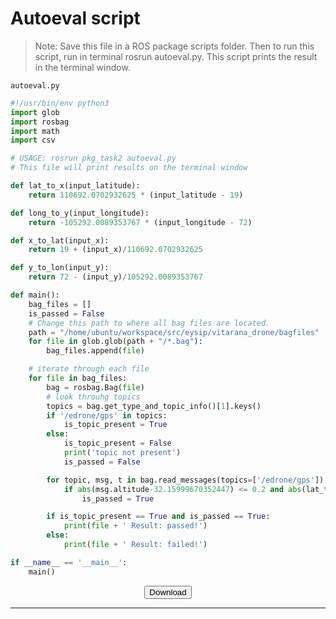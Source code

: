 # Autoeval script

> Note: Save this file in a ROS package scripts folder. Then to run this script, run in terminal rosrun autoeval.py. This script prints the result in the terminal window.

`autoeval.py`

```python
#!/usr/bin/env python3
import glob
import rosbag
import math
import csv

# USAGE: rosrun pkg_task2 autoeval.py
# This file will print results on the terminal window

def lat_to_x(input_latitude):
    return 110692.0702932625 * (input_latitude - 19)

def long_to_y(input_longitude):
    return -105292.0089353767 * (input_longitude - 72)

def x_to_lat(input_x):
    return 19 + (input_x)/110692.0702932625

def y_to_lon(input_y):
    return 72 - (input_y)/105292.0089353767

def main():
	bag_files = []
	is_passed = False
	# Change this path to where all bag files are located.
	path = "/home/ubuntu/workspace/src/eysip/vitarana_drone/bagfiles"
	for file in glob.glob(path + "/*.bag"):
		bag_files.append(file)

	# iterate through each file
	for file in bag_files:
		bag = rosbag.Bag(file)
		# look throuhg topics
		topics = bag.get_type_and_topic_info()[1].keys()
		if '/edrone/gps' in topics:
			is_topic_present = True
		else:
			is_topic_present = False
			print('topic not present')
			is_passed = False

		for topic, msg, t in bag.read_messages(topics=['/edrone/gps']):
			if abs(msg.altitude-32.15999670352447) <= 0.2 and abs(lat_to_x(msg.latitude)-lat_to_x(18.999981931836018)) <= 0.2 and abs(long_to_y(msg.longitude)-long_to_y(71.99983191056211)) <= 0.2:
				is_passed = True

		if is_topic_present == True and is_passed == True:
			print(file + ' Result: passed!')
		else:
			print(file + ' Result: failed!')

if __name__ == '__main__':
	main()
```

<center><a href="tasks/task_vd/autoeval.py" download><button>Download</button></a></center>

<hr>